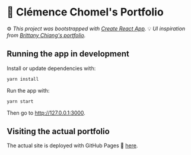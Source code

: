 # :briefcase: Clémence Chomel's Portfolio

:gear: *This project was bootstrapped with [Create React App](https://github.com/facebook/create-react-app).*
:bulb: *UI inspiration from [Brittany Chiang's portfolio](https://brittanychiang.com/).*

## Running the app in development

Install or update dependencies with:
```bash
yarn install
```

Run the app with:
```bash
yarn start
```

Then go to http://127.0.0.1:3000.

## Visiting the actual portfolio

The actual site is deployed with GitHub Pages :round_pushpin: [here](https://chomelc.github.io/Portfolio/).